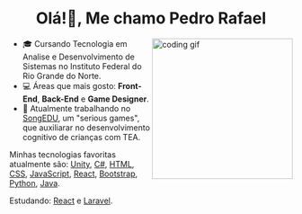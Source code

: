 <h1 align="center">Olá!👋, Me chamo Pedro Rafael</h1>
<img align="right" src="https://media.giphy.com/media/PiQejEf31116URju4V/giphy.gif" alt="coding gif" width="250">

- 🎓 Cursando Tecnologia em Analise e Desenvolvimento de Sistemas no Instituto Federal do Rio Grande do Norte.
- 💻 Áreas que mais gosto: **Front-End**, **Back-End** e **Game Designer**.
- 🚀 Atualmente trabalhando no [SongEDU](https://github.com/orafa81/Project_SongEdu.git), um "serious games", que auxiliarar no desenvolvimento cognitivo de crianças com TEA.
  
Minhas tecnologias favoritas atualmente são: [Unity](https://unity.com/pt), [C#](https://learn.microsoft.com/pt-br/dotnet/csharp/tour-of-csharp/), [HTML](https://developer.mozilla.org/pt-BR/docs/Web/HTML), [CSS](https://developer.mozilla.org/pt-BR/docs/Web/CSS), [JavaScript](https://developer.mozilla.org/pt-BR/docs/Web/JavaScript), [React](https://react.dev/), [Bootstrap](https://getbootstrap.com/), [Python](https://www.python.org/), [Java](https://www.oracle.com/br/java/technologies/downloads/).

Estudando: [React](https://react.dev/) e [Laravel](https://laravel.com/).

<!--<h3 align="center">Conecte-se comigo!</h3>
<p align="center">
<a href="www.linkedin.com/in/rafael-araujo81" target="blank"><img align="center" src="https://raw.githubusercontent.com/rahuldkjain/github-profile-readme-generator/master/src/images/icons/Social/linked-in-alt.svg" alt="ixahmedxi" height="30" width="40" /></a>
<a href="https://instagram.com/ix.ahmed.xi" target="blank"><img align="center" src="https://raw.githubusercontent.com/rahuldkjain/github-profile-readme-generator/master/src/images/icons/Social/instagram.svg" alt="ixahmedxi" height="30" width="40" /></a>
<a href="https://medium.com/@ixahmedxi" target="blank"><img align="center" src="https://raw.githubusercontent.com/rahuldkjain/github-profile-readme-generator/master/src/images/icons/Social/medium.svg" alt="ixahmedxi" height="30" width="40" /></a>
</p>-->
